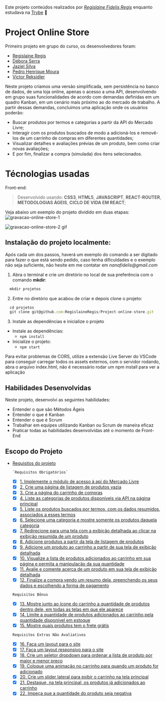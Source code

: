 Este projeto conteúdos realizados por _[Regislaine Fidelis Regis](https://www.linkedin.com/in/regislaine-regis/)_ enquanto estudava na [Trybe](https://www.betrybe.com/) :rocket:

# Project Online Store

Primeiro projeto em grupo do curso, os desenvolvedores foram:

* [Regislaine Regis](https://github.com/RegislaineRegis)
* [Débora Serra](https://github.com/DeboraSerra)
* [Jaziel Silva](https://github.com/Jazyel99)
* [Pedro Henrique Moura](https://github.com/PedroHOM16)
* [Victor Reksidler](https://github.com/vbreksidler)

Neste projeto criamos uma versão simplificada, sem persistência no banco de dados, de uma loja online, apenas o acesso a uma API,
desenvolvendo em grupo suas funcionalidades de acordo com demandas definidas em um quadro Kanban, em um cenário mais próximo ao do 
mercado de trabalho. A partir dessas demandas, concluimos uma aplicação onde os usuários poderão:

 * Buscar produtos por termos e categorias a partir da API do Mercado Livre;
 * Interagir com os produtos buscados de modo a adicioná-los e removê-los de um carrinho de compras em diferentes quantidades;
 * Visualizar detalhes e avaliações prévias de um produto, bem como criar novas avaliações;
 * E por fim, finalizar a compra (simulada) dos itens selecionados.

# **Técnologias usadas**

Front-end:
> Desenvolvido usando: **CSS3**, **HTML5**, **JAVASCRIPT**, **REACT-ROUTER**, **METODOLOGIAS ÁGEIS**, **CICLO DE VIDA EM REACT**;


Veja abaixo um exemplo do projeto dividido em duas etapas:
![gravacao-online-store-1](https://user-images.githubusercontent.com/94489726/200147950-dda2fb60-a3ac-4dc2-adcf-b354c5f1382a.gif)

![gravacao-online-store-2 gif](https://user-images.githubusercontent.com/94489726/200148087-6d8651f0-eefd-4195-a4ea-0ed1bff78fc4.gif)

## Instalação do projeto localmente:

Após cada um dos passos, haverá um exemplo do comando a ser digitado para fazer o que está sendo pedido, caso tenha dificuldades e o exemplo não seja suficiente, não hesite em me contatar em _nanafidelis@gmail.com_ 

1. Abra o terminal e crie um diretório no local de sua preferência com o comando **mkdir**:
```javascript
  mkdir projetos
```

2. Entre no diretório que acabou de criar e depois clone o projeto:
```javascript
  cd projetos
  git clone git@github.com:RegislaineRegis/Project-online-store.git
```
3. Instale as dependências e inicialize o projeto
  * Instale as dependências:
    * `npm install`
  * Inicialize o projeto:
    * `npm start`

Para evitar problemas de CORS, utilize a extensão Live Server do VSCode para conseguir carregar todos os assets externos, com o servidor rodando, abra o arquivo index.html, não é necessário rodar um npm install para ver a aplicação

## Habilidades Desenvolvidas

Neste projeto, desenvolvi as seguintes habilidades:

- Entender o que são Métodos Ágeis
- Entender o que é Kanban
- Entender o que é Scrum
- Trabalhar em equipes utilizando Kanban ou Scrum de maneira eficaz
- Praticar todas as habilidades desenvolvidas até o momento de Front-End


## Escopo do Projeto

- [Requisitos do projeto](#requisitos-do-projeto)

      `Requisitos Obrigatórios`
    - [x] [1. Implemente o módulo de acesso à api do Mercado Livre](#1-implemente-o-módulo-de-acesso-à-api-do-mercado-livre)
    - [x] [2. Crie uma página de listagem de produtos vazia](#2-crie-uma-página-de-listagem-de-produtos-vazia)
    - [x] [3. Crie a página do carrinho de compras](#3-crie-a-página-do-carrinho-de-compras)
    - [x] [4. Liste as categorias de produtos disponíveis via API na página principal](#4-liste-as-categorias-de-produtos-disponíveis-via-api-na-página-principal)
    - [x] [5. Liste os produtos buscados por termos, com os dados resumidos, associados a esses termos](#5-liste-os-produtos-buscados-por-termos-com-os-dados-resumidos-associados-a-esses-termos)
    - [x] [6. Selecione uma categoria e mostre somente os produtos daquela categoria](#6-selecione-uma-categoria-e-mostre-somente-os-produtos-daquela-categoria)
   - [x] [7. Redirecione para uma tela com a exibição detalhada ao clicar na exibição resumida de um produto](#7-redirecione-para-uma-tela-com-a-exibição-detalhada-ao-clicar-na-exibição-resumida-de-um-produto)
   - [x] [8. Adicione produtos a partir da tela de listagem de produtos](#8-adicione-produtos-a-partir-da-tela-de-listagem-de-produtos)
    - [x] [9. Adicione um produto ao carrinho a partir de sua tela de exibição detalhada](#9-adicione-um-produto-ao-carrinho-a-partir-de-sua-tela-de-exibição-detalhada)
    - [x] [10. Visualize a lista de produtos adicionados ao carrinho em sua página e permita a manipulação da sua quantidade](#10-visualize-a-lista-de-produtos-adicionados-ao-carrinho-em-sua-página-e-permita-a-manipulação-da-sua-quantidade)
    - [x] [11. Avalie e comente acerca de um produto em sua tela de exibição detalhada](#11-avalie-e-comente-acerca-de-um-produto-em-sua-tela-de-exibição-detalhada)
    - [x] [12. Finalize a compra vendo um resumo dela, preenchendo os seus dados e escolhendo a forma de pagamento](#12-finalize-a-compra-vendo-um-resumo-dela-preenchendo-os-seus-dados-e-escolhendo-a-forma-de-pagamento)

    `Requisitos Bônus`
   - [x] [13. Mostre junto ao ícone do carrinho a quantidade de produtos dentro dele, em todas as telas em que ele aparece](#13-mostre-junto-ao-ícone-do-carrinho-a-quantidade-de-produtos-dentro-dele-em-todas-as-telas-em-que-ele-aparece)
   - [x] [14. Limite a quantidade de produtos adicionados ao carrinho pela quantidade disponível em estoque](#14-limite-a-quantidade-de-produtos-adicionados-ao-carrinho-pela-quantidade-disponível-em-estoque)
   - [x] [15. Mostre quais produtos tem o frete grátis](#15-mostre-quais-produtos-tem-o-frete-grátis)

    `Requisitos Extras Não Avaliativos`
   - [x] [16. Faça um layout para o site](#16-faça-um-layout-para-o-site)
   - [x] [17. Faça um layout responsivo para o site](#17-faça-um-layout-responsivo-para-o-site)
   - [x] [18. Crie um seletor dropdown para ordenar a lista de produto por maior e menor preço](#18-crie-um-seletor-dropdown-para-ordenar-a-lista-de-produto-por-maior-e-menor-preço)
   - [x] [19. Coloque uma animação no carrinho para quando um produto for adicionado](#19-coloque-uma-animação-no-carrinho-para-quando-um-produto-for-adicionado)
   - [x] [20. Crie um slider lateral para exibir o carrinho na tela principal](#20-crie-um-slider-lateral-para-exibir-o-carrinho-na-tela-principal)
   - [x] [21. Destaque, na tela principal, os produtos já adicionados ao carrinho](#21-destaque-na-tela-principal-os-produtos-já-adicionados-ao-carrinho)
   - [x] [22. Impeça que a quantidade do produto seja negativa](#22-impeça-que-a-quantidade-do-produto-seja-negativa)
